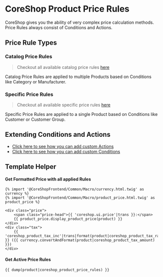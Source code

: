 # CoreShop Product Price Rules

CoreShop gives you the ability of very complex price calculation methods.
Price Rules always consist of Conditions and Actions.

## Price Rule Types

### Catalog Price Rules

> Checkout all available catalog price rules [here](../../../02_User_Documentation/03_Price_Rules/02_Product_Price_Rules.md)

Catalog Price Rules are applied to multiple Products based on Conditions like Category or Manufacturer.

### Specific Price Rules

> Checkout all available specific price rules [here](../../../02_User_Documentation/03_Price_Rules/03_Specific_Product_Prices.md)

Specific Price Rules are applied to a single Product based on Conditions like Customer or Customer Group.

## Extending Conditions and Actions

 - [Click here to see how you can add custom Actions](../../01_Extending_Guide/04_Extending_Rule_Actions.md)
 - [Click here to see how you can add custom Conditions](../../01_Extending_Guide/05_Extending_Rule_Conditions.md)

## Template Helper

#### Get Formatted Price with all applied Rules

```twig
{% import '@CoreShopFrontend/Common/Macro/currency.html.twig' as currency %}
{% import '@CoreShopFrontend/Common/Macro/product_price.html.twig' as product_price %}

<div class="price">
    <span class="price-head">{{ 'coreshop.ui.price'|trans }}:</span>
    {{ product_price.display_product_price(product) }}
</div>
<div class="tax">
    {{ 'coreshop_product_tax_inc'|trans|format(product|coreshop_product_tax_rate) }} ({{ currency.convertAndFormat(product|coreshop_product_tax_amount) }})
</div>
```

#### Get Active Price Rules

```twig
{{ dump(product|coreshop_product_price_rules) }}
```